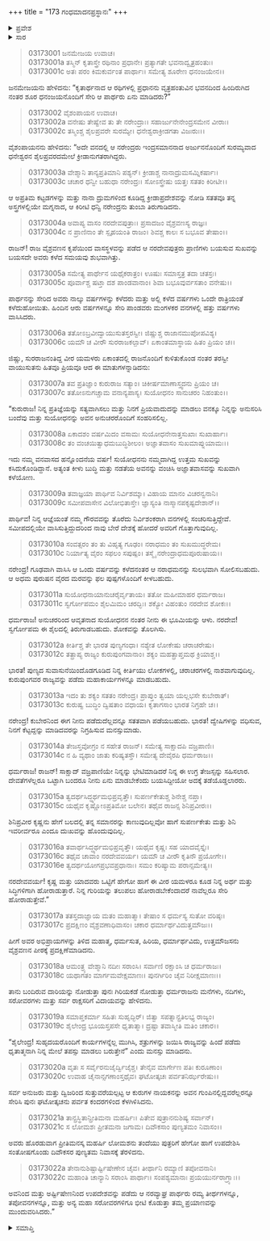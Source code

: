 +++
title = "173 ಗಂಧಮಾದನಪ್ರಸ್ಥಾನಃ"
+++

<details><summary>ಪ್ರವೇಶ</summary>


।।   ಓಂ ಓಂ ನಮೋ ನಾರಾಯಣಾಯ।।   ಶ್ರೀ ವೇದವ್ಯಾಸಾಯ ನಮಃ ।।

ಶ್ರೀ ಕೃಷ್ಣದ್ವೈಪಾಯನ ವೇದವ್ಯಾಸ ವಿರಚಿತ  

**ಶ್ರೀ ಮಹಾಭಾರತ**

**ಆರಣ್ಯಕ ಪರ್ವ**

**ಅಜಗರ ಪರ್ವ**

**ಅಧ್ಯಾಯ 173**

</details>


<details><summary>ಸಾರ</summary>

ವನವಾಸದ ಹತ್ತು ವರ್ಷಗಳು ತುಂಬಲು ಭೀಮನು ಯುಧಿಷ್ಠಿರನಿಗೆ ಯುದ್ಧದ ವಿಷಯವಾಗಿ ಮಾತನಾಡುವುದು (1-16). ಯುಧಿಷ್ಠಿರನು ಗಂಧಮಾದನ ಪರ್ವತದಿಂದ ಇಳಿಯುವುದು (17-22).

</details>


> 03173001 ಜನಮೇಜಯ ಉವಾಚ।  
03173001a ತಸ್ಮಿನ್ ಕೃತಾಸ್ತ್ರೇ ರಥಿನಾಂ ಪ್ರಧಾನೇ।
	ಪ್ರತ್ಯಾಗತೇ ಭವನಾದ್ವೃತ್ರಹಂತುಃ।  
> 03173001c ಅತಃ ಪರಂ ಕಿಮಕುರ್ವಂತ ಪಾರ್ಥಾಃ।
	ಸಮೇತ್ಯ ಶೂರೇಣ ಧನಂಜಯೇನ।।  

ಜನಮೇಜಯನು ಹೇಳಿದನು: “ಕೃತಾರ್ಥನಾದ ಆ ರಥಿಗಳಲ್ಲಿ ಪ್ರಧಾನನು ವೃತ್ರಹಂತುವಿನ ಭವನದಿಂದ ಹಿಂದಿರುಗಿದ ನಂತರ ಶೂರ ಧನಂಜಯನೊಂದಿಗೆ ಸೇರಿ ಆ ಪಾರ್ಥರು ಏನು ಮಾಡಿದರು?”

> 03173002 ವೈಶಂಪಾಯನ ಉವಾಚ।  
03173002a ವನೇಷು ತೇಷ್ವೇವ ತು ತೇ ನರೇಂದ್ರಾಃ।
ಸಹಾರ್ಜುನೇನೇಂದ್ರಸಮೇನ ವೀರಾಃ।  
> 03173002c ತಸ್ಮಿಂಶ್ಚ ಶೈಲಪ್ರವರೇ ಸುರಮ್ಯೇ।
	ಧನೇಶ್ವರಾಕ್ರೀಡಗತಾ ವಿಜಃರುಃ।।  

ವೈಶಂಪಾಯನನು ಹೇಳಿದನು: “ಅದೇ ವನದಲ್ಲಿ ಆ ನರೇಂದ್ರರು ಇಂದ್ರಸಮಾನನಾದ ಅರ್ಜುನನೊಂದಿಗೆ ಸುರಮ್ಯವಾದ ಧನೇಶ್ವರನ ಶೈಲಪ್ರವರದಮೇಲೆ ಕ್ರೀಡಾನುಗತರಾಗಿದ್ದರು.

> 03173003a ವೇಶ್ಮಾನಿ ತಾನ್ಯಪ್ರತಿಮಾನಿ ಪಶ್ಯನ್।
	ಕ್ರೀಡಾಶ್ಚ ನಾನಾದ್ರುಮಸಮ್ನಿಕರ್ಷಾಃ।  
> 03173003c ಚಚಾರ ಧನ್ವೀ ಬಹುಧಾ ನರೇಂದ್ರಃ।
	ಸೋಽಸ್ತ್ರೇಷು ಯತ್ತಃ ಸತತಂ ಕಿರೀಟೀ।।  

ಆ ಅಪ್ರತಿಮ ಕಟ್ಟಡಗಳನ್ನು ಮತ್ತು ನಾನಾ ದ್ರುಮಗಳಿಂದ ಕೂಡಿದ್ದ ಕ್ರೀಡಾಪ್ರದೇಶವನ್ನು ನೋಡಿ ಸತತವೂ ತನ್ನ ಅಸ್ತ್ರಗಳಲ್ಲಿಯೇ ಮಗ್ನನಾದ, ಆ ಕಿರೀಟಿ ಧನ್ವಿ ನರೇಂದ್ರನು ತುಂಬಾ ತಿರುಗಾಡಿದನು.

> 03173004a ಅವಾಪ್ಯ ವಾಸಂ ನರದೇವಪುತ್ರಾಃ।
	ಪ್ರಸಾದಜಂ ವೈಶ್ರವಣಸ್ಯ ರಾಜ್ಞಃ।  
> 03173004c ನ ಪ್ರಾಣಿನಾಂ ತೇ ಸ್ಪೃಹಯಂತಿ ರಾಜಂ।
	ಶಿವಶ್ಚ ಕಾಲಃ ಸ ಬಭೂವ ತೇಷಾಂ।।  

ರಾಜನ್! ರಾಜ ವೈಶ್ರವಣನ ಕೃಪೆಯಿಂದ ವಾಸಸ್ಥಳವನ್ನು ಪಡೆದ ಆ ನರದೇವಪುತ್ರರು ಪ್ರಾಣಿಗಳು ಬಯಸುವ ಸುಖವನ್ನು ಬಯಸದೇ ಅವರು ಕಳೆದ ಸಮಯವು ಶುಭವಾಗಿತ್ತು.

> 03173005a ಸಮೇತ್ಯ ಪಾರ್ಥೇನ ಯಥೈಕರಾತ್ರಂ।
	ಊಷುಃ ಸಮಾಸ್ತತ್ರ ತದಾ ಚತಸ್ರಃ।  
> 03173005c ಪೂರ್ವಾಶ್ಚ ಷಟ್ತಾ ದಶ ಪಾಂಡವಾನಾಂ।
	ಶಿವಾ ಬಭೂವುರ್ವಸತಾಂ ವನೇಷು।।  

ಪಾರ್ಥನನ್ನು ಸೇರಿದ ಅವರು ನಾಲ್ಕು ವರ್ಷಗಳನ್ನು ಕಳೆದರು ಮತ್ತು ಅಲ್ಲಿ ಕಳೆದ ವರ್ಷಗಳು ಒಂದೇ ರಾತ್ರಿಯಂತೆ ಕಳೆದುಹೋಯಿತು. ಹಿಂದಿನ ಆರು ವರ್ಷಗಳನ್ನೂ ಸೇರಿ ಪಾಂಡವರು ಮಂಗಳಕರ ವನಗಳಲ್ಲಿ ಹತ್ತು ವರ್ಷಗಳು ವಾಸಿಸಿದರು.

> 03173006a ತತೋಽಬ್ರವೀದ್ವಾಯುಸುತಸ್ತರಸ್ವೀ।
	ಜಿಷ್ಣುಶ್ಚ ರಾಜಾನಮುಪೋಪವಿಶ್ಯ।  
> 03173006c ಯಮೌ ಚ ವೀರೌ ಸುರರಾಜಕಲ್ಪಾವ್।
	ಏಕಾಂತಮಾಸ್ಥಾಯ ಹಿತಂ ಪ್ರಿಯಂ ಚ।।  

ಜಿಷ್ಣು, ಸುರರಾಜನಂತಿದ್ದ ವೀರ ಯಮಳರು ಏಕಾಂತದಲ್ಲಿ ರಾಜನೊಂದಿಗೆ ಕುಳಿತುಕೊಂಡ ನಂತರ ತರಸ್ವೀ ವಾಯುಸುತನು ಹಿತವೂ ಪ್ರಿಯವೂ ಆದ ಈ ಮಾತುಗಳನ್ನಾಡಿದನು:

> 03173007a ತವ ಪ್ರತಿಜ್ಞಾಂ ಕುರುರಾಜ ಸತ್ಯಾಂ।
	ಚಿಕೀರ್ಷಮಾಣಾಸ್ತ್ವದನು ಪ್ರಿಯಂ ಚ।  
> 03173007c ತತೋಽನುಗಚ್ಚಾಮ ವನಾನ್ಯಪಾಸ್ಯ।
	ಸುಯೋಧನಂ ಸಾನುಚರಂ ನಿಹಂತುಂ।।  

“ಕುರುರಾಜ! ನಿನ್ನ ಪ್ರತಿಜ್ಞೆಯನ್ನು ಸತ್ಯವಾಗಿಸಲು ಮತ್ತು ನಿನಗೆ ಪ್ರಿಯವಾದುದನ್ನು ಮಾಡಲು ವನಕ್ಕೂ ನಿನ್ನನ್ನು ಅನುಸರಿಸಿ ಬಂದೆವು ಮತ್ತು ಸುಯೋಧನನ್ನು ಅವನ ಅನುಚರರೊಂದಿಗೆ ಸಂಹರಿಸಲಿಲ್ಲ.

> 03173008a ಏಕಾದಶಂ ವರ್ಷಮಿದಂ ವಸಾಮಃ
	ಸುಯೋಧನೇನಾತ್ತಸುಖಾಃ ಸುಖಾರ್ಹಾಃ।  
> 03173008c ತಂ ವಂಚಯಿತ್ವಾಧಮಬುದ್ಧಿಶೀಲಂ।
	ಅಜ್ಞಾತವಾಸಂ ಸುಖಮಾಪ್ನುಯಾಮಃ।।  

ಇದು ನಮ್ಮ ವನವಾಸದ ಹನ್ನೊಂದನೆಯ ವರ್ಷ! ಸುಯೋಧನನು ನಮ್ಮದಾಗಿದ್ದ ಉತ್ತಮ ಸುಖವನ್ನು ಕಸಿದುಕೊಂಡಿದ್ದಾನೆ. ಅತ್ಯಂತ ಕೀಳು ಬುದ್ಧಿ ಮತ್ತು ನಡತೆಯ ಅವನನ್ನು ವಂಚಿಸಿ ಅಜ್ಞಾತವಾಸವನ್ನು ಸುಖವಾಗಿ ಕಳೆಯೋಣ.

> 03173009a ತವಾಜ್ಞಯಾ ಪಾರ್ಥಿವ ನಿರ್ವಿಶಮ್ಕಾ।
	ವಿಹಾಯ ಮಾನಂ ವಿಚರನ್ವನಾನಿ।  
> 03173009c ಸಮೀಪವಾಸೇನ ವಿಲೋಭಿತಾಸ್ತೇ।
	ಜ್ಞಾಸ್ಯಂತಿ ನಾಸ್ಮಾನಪಕೃಷ್ಟದೇಶಾನ್।।   

ಪಾರ್ಥಿವ! ನಿನ್ನ ಆಜ್ಞೆಯಂತೆ ನಮ್ಮ ಗೌರವವನ್ನು ತೊರೆದು ನಿರ್ವಿಶಂಕರಾಗಿ ವನಗಳಲ್ಲಿ ಸಂಚರಿಸುತ್ತಿದ್ದೇವೆ. ಸಮೀಪದಲ್ಲಿಯೇ ವಾಸಿಸುತ್ತಿದ್ದುದರಿಂದ ನಾವು ಬೇರೆ ದೇಶಕ್ಕೆ ಹೋದರೆ ಅವರಿಗೆ ಗೊತ್ತಾಗುವುದಿಲ್ಲ.

> 03173010a ಸಂವತ್ಸರಂ ತಂ ತು ವಿಹೃತ್ಯ ಗೂಢಂ।
	ನರಾಧಮಂ ತಂ ಸುಖಮುದ್ಧರೇಮ।  
> 03173010c ನಿರ್ಯಾತ್ಯ ವೈರಂ ಸಫಲಂ ಸಪುಷ್ಪಂ।
	ತಸ್ಮೈ ನರೇಂದ್ರಾಧಮಪೂರುಷಾಯ।।  

ನರೇಂದ್ರ! ಗೂಢವಾಗಿ ವಾಸಿಸಿ ಆ ಒಂದು ವರ್ಷವನ್ನು ಕಳೆದನಂತರ ಆ ನರಾಧಮನನ್ನು ಸುಲಭವಾಗಿ ಸೋಲಿಸಬಹುದು. ಆ ಅಧಮ ಪುರುಷನ ವೈರದ ಮರವನ್ನು ಫಲ ಪುಷ್ಪಗಳೊಂದಿಗೆ ಕೀಳಬಹುದು.

>03173011a ಸುಯೋಧನಾಯಾನುಚರೈರ್ವೃತಾಯ।
ತತೋ ಮಹೀಮಾಹರ ಧರ್ಮರಾಜ।  
> 03173011c ಸ್ವರ್ಗೋಪಮಂ ಶೈಲಮಿಮಂ ಚರದ್ಭಿಃ।
	ಶಕ್ಯೋ ವಿಹಂತುಂ ನರದೇವ ಶೋಕಃ।।  

ಧರ್ಮರಾಜ! ಅನುಚರರಿಂದ ಆವೃತನಾದ ಸುಯೋಧನನ ನಂತರ ನೀನು ಈ ಭೂಮಿಯನ್ನು ಆಳು. ನರದೇವ! ಸ್ವರ್ಗೋಪಮ ಈ ಶೈಲದಲ್ಲಿ ತಿರುಗಾಡಬಹುದು. ಶೋಕವನ್ನು ತೊಲಗಿಸು.

> 03173012a ಕೀರ್ತಿಶ್ಚ ತೇ ಭಾರತ ಪುಣ್ಯಗಂಧಾ।
	ನಶ್ಯೇತ ಲೋಕೇಷು ಚರಾಚರೇಷು।  
> 03173012c ತತ್ಪ್ರಾಪ್ಯ ರಾಜ್ಯಂ ಕುರುಪುಂಗವಾನಾಂ।
	ಶಕ್ಯಂ ಮಹತ್ಪ್ರಾಪ್ತಮಥ ಕ್ರಿಯಾಶ್ಚ।।  

ಭಾರತ! ಪುಣ್ಯದ ಸುವಾಸುನೆಯಿಂದೊಡಗೂಡಿದ ನಿನ್ನ ಕೀರ್ತಿಯು ಲೋಕಗಳಲ್ಲಿ, ಚರಾಚರಗಳಲ್ಲಿ ನಾಶವಾಗುವುದಿಲ್ಲ. ಕುರುಪುಂಗವರ ರಾಜ್ಯವನ್ನು ಪಡೆದು ಮಹಾಕಾರ್ಯಗಳನ್ನೂ ಮಾಡಬಹುದು.

> 03173013a ಇದಂ ತು ಶಕ್ಯಂ ಸತತಂ ನರೇಂದ್ರ।
	ಪ್ರಾಪ್ತುಂ ತ್ವಯಾ ಯಲ್ಲಭಸೇ ಕುಬೇರಾತ್।  
> 03173013c ಕುರುಷ್ವ ಬುದ್ಧಿಂ ದ್ವಿಷತಾಂ ವಧಾಯ।
	ಕೃತಾಗಸಾಂ ಭಾರತ ನಿಗ್ರಹೇ ಚ।।  

ನರೇಂದ್ರ! ಕುಬೇರನಿಂದ ಈಗ ನೀನು ಪಡೆದುದೆಲ್ಲವನ್ನೂ ಸತತವಾಗಿ ಪಡೆಯಬಹುದು. ಭಾರತ! ದ್ವೇಷಿಗಳನ್ನು ವಧಿಸುವ, ನಿನಗೆ ಕೆಟ್ಟದ್ದನ್ನು ಮಾಡಿದವರನ್ನು ನಿಗ್ರಹಿಸುವ ಮನಸ್ಸುಮಾಡು.

> 03173014a ತೇಜಸ್ತವೋಗ್ರಂ ನ ಸಹೇತ ರಾಜನ್।
	ಸಮೇತ್ಯ ಸಾಕ್ಷಾದಪಿ ವಜ್ರಪಾಣಿಃ।  
> 03173014c ನ ಹಿ ವ್ಯಥಾಂ ಜಾತು ಕರಿಷ್ಯತಸ್ತೌ।
	ಸಮೇತ್ಯ ದೇವೈರಪಿ ಧರ್ಮರಾಜ।।   

ಧರ್ಮರಾಜ! ರಾಜನ್! ಸಾಕ್ಷಾದ್ ವಜ್ರಪಾಣಿಯೇ ನಿನ್ನನ್ನು ಭೇಟಿಮಾಡಿದರೆ ನಿನ್ನ ಈ ಉಗ್ರ ತೇಜಸ್ಸನ್ನು ಸಹಿಸಲಾರ. ದೇವತೆಗಳೆಲ್ಲರೂ ಒಟ್ಟಾಗಿ ಬಂದರೂ ನೀನು ಏನು ಮಾಡಬೇಕೆಂದು ಬಯಸಿದ್ದೀಯೋ ಅದಕ್ಕೆ ತಡೆಯೊಡ್ಡಲಾರರು.

> 03173015a ತ್ವದರ್ಥಸಿದ್ಧ್ಯರ್ಥಮಭಿಪ್ರವೃತ್ತೌ।
	ಸುಪರ್ಣಕೇತುಶ್ಚ ಶಿನೇಶ್ಚ ನಪ್ತಾ।  
> 03173015c ಯಥೈವ ಕೃಷ್ಣೋಽಪ್ರತಿಮೋ ಬಲೇನ।
	ತಥೈವ ರಾಜನ್ಸ ಶಿನಿಪ್ರವೀರಃ।।  

ಶಿನಿಪ್ರವೀರ ಕೃಷ್ಣನು ಹೇಗೆ ಬಲದಲ್ಲಿ ತನ್ನ ಸಮಾನರನ್ನು ಕಾಣುವುದಿಲ್ಲವೋ ಹಾಗೆ ಸುಪರ್ಣಕೇತು ಮತ್ತು ಶಿನಿ ಇವರೀರ್ವರೂ ಎಂದೂ ದುಃಖವನ್ನು ಹೊಂದುವುದಿಲ್ಲ.

> 03173016a ತವಾರ್ಥಸಿದ್ಧ್ಯರ್ಥಮಭಿಪ್ರವೃತ್ತೌ।
	ಯಥೈವ ಕೃಷ್ಣಃ ಸಹ ಯಾದವೈಸ್ತೈಃ।  
> 03173016c ತಥೈವ ಚಾವಾಂ ನರದೇವವರ್ಯ।
	ಯಮೌ ಚ ವೀರೌ ಕೃತಿನೌ ಪ್ರಯೋಗೇ।।  
> 03173016e ತ್ವದರ್ಥಯೋಗಪ್ರಭವಪ್ರಧಾನಾಃ।
	ಸಮಂ ಕರಿಷ್ಯಾಮ ಪರಾನ್ಸಮೇತ್ಯ।।  

ನರದೇವವರ್ಯ! ಕೃಷ್ಣ ಮತ್ತು ಯಾದವರು ಒಟ್ಟಿಗೆ ಹೇಗೋ ಹಾಗೆ ಈ ವೀರ ಯಮಳರೂ ಕೂಡ ನಿನ್ನ ಅರ್ಥ ಮತ್ತು ಸಿದ್ಧಿಗಳಿಗಾಗಿ ಹೋರಾಡುತ್ತಾರೆ. ನಿನ್ನ ಗುರಿಯನ್ನು ತಲುಪಲು ಹೋರಾಡಬೇಕೆಂದಾದರೆ ನಾವೆಲ್ಲರೂ ಸೇರಿ ಹೋರಾಡುತ್ತೇವೆ.”

> 03173017a ತತಸ್ತದಾಜ್ಞಾಯ ಮತಂ ಮಹಾತ್ಮಾ।
	ತೇಷಾಂ ಸ ಧರ್ಮಸ್ಯ ಸುತೋ ವರಿಷ್ಠಃ।  
> 03173017c ಪ್ರದಕ್ಷಿಣಂ ವೈಶ್ರವಣಾಧಿವಾಸಂ।
	ಚಕಾರ ಧರ್ಮಾರ್ಥವಿದುತ್ತಮೌಜಃ।।   

ಹೀಗೆ ಅವರ ಅಭಿಪ್ರಾಯಗಳನ್ನು ತಿಳಿದ ಮಹಾತ್ಮ, ಧರ್ಮಸುತ, ಹಿರಿಯ, ಧರ್ಮಾರ್ಥವಿದು, ಉತ್ತಮೌಜಸನು ವೈಶ್ರವಣನ ಪೀಠಕ್ಕೆ ಪ್ರದಕ್ಷಿಣೆಮಾಡಿದನು.

> 03173018a ಆಮಂತ್ರ್ಯ ವೇಶ್ಮಾನಿ ನದೀಃ ಸರಾಂಸಿ।
	ಸರ್ವಾಣಿ ರಕ್ಷಾಂಸಿ ಚ ಧರ್ಮರಾಜಃ।  
> 03173018c ಯಥಾಗತಂ ಮಾರ್ಗಮವೇಕ್ಷಮಾಣಃ।
	ಪುನರ್ಗಿರಿಂ ಚೈವ ನಿರೀಕ್ಷಮಾಣಃ।।  

ತಾನು ಬಂದಿರುವ ದಾರಿಯನ್ನು ನೋಡುತ್ತಾ ಪುನಃ ಗಿರಿಯಕಡೆ ನೋಡುತ್ತಾ ಧರ್ಮರಾಜನು ಮನೆಗಳು, ನದಿಗಳು, ಸರೋವರಗಳು ಮತ್ತು ಸರ್ವ ರಾಕ್ಷಸರಿಗೆ ವಿದಾಯವನ್ನು ಹೇಳಿದನು.

> 03173019a ಸಮಾಪ್ತಕರ್ಮಾ ಸಹಿತಃ ಸುಹೃದ್ಭಿರ್।
	ಜಿತ್ವಾ ಸಪತ್ನಾನ್ಪ್ರತಿಲಭ್ಯ ರಾಜ್ಯಂ।  
> 03173019c ಶೈಲೇಂದ್ರ ಭೂಯಸ್ತಪಸೇ ಧೃತಾತ್ಮಾ।
	ದ್ರಷ್ಟಾ ತವಾಸ್ಮೀತಿ ಮತಿಂ ಚಕಾರ।।  

“ಶೈಲೇಂದ್ರ! ಸುಹೃದಯರೊಂದಿಗೆ ಕಾರ್ಯಗಳನ್ನೆಲ್ಲ ಮುಗಿಸಿ, ಶತ್ರುಗಳನ್ನು ಜಯಿಸಿ ರಾಜ್ಯವನ್ನು ಹಿಂದೆ ಪಡೆದು ಧೃತಾತ್ಮನಾಗಿ ನಿನ್ನ ಮೇಲೆ ತಪಸ್ಸು ಮಾಡಲು ಬರುತ್ತೇನೆ” ಎಂದು ಮನಸ್ಸು ಮಾಡಿದನು.

> 03173020a ವೃತಃ ಸ ಸರ್ವೈರನುಜೈರ್ದ್ವಿಜೈಶ್ಚ।
	ತೇನೈವ ಮಾರ್ಗೇಣ ಪತಿಃ ಕುರೂಣಾಂ।  
> 03173020c ಉವಾಹ ಚೈನಾನ್ಸಗಣಾಂಸ್ತಥೈವ।
	ಘಟೋತ್ಕಚಃ ಪರ್ವತನಿರ್ಝರೇಷು।।   

ಸರ್ವ ಅನುಜರು ಮತ್ತು ದ್ವಿಜರಿಂದ ಸುತ್ತುವರೆಯಲ್ಪಟ್ಟ ಆ ಕುರುಗಳ ನಾಯಕನನ್ನು ಅವನ ಗುಂಪಿನಲ್ಲಿದ್ದವರೆಲ್ಲರನ್ನೂ ಸೇರಿಸಿ ಪುನಃ ಘಟೋತ್ಕಚನು ಪರ್ವತ ಕಂದರಗಳಿಂದ ಕೆಳಗಿಳಿಸಿದನು.

> 03173021a ತಾನ್ಪ್ರಸ್ಥಿತಾನ್ಪ್ರೀತಿಮನಾ ಮಹರ್ಷಿಃ।
	ಪಿತೇವ ಪುತ್ರಾನನುಶಿಷ್ಯ ಸರ್ವಾನ್।  
> 03173021c ಸ ಲೋಮಶಃ ಪ್ರೀತಮನಾ ಜಗಾಮ।
	ದಿವೌಕಸಾಂ ಪುಣ್ಯತಮಂ ನಿವಾಸಂ।।  

ಅವರು ಹೊರಡುವಾಗ ಪ್ರೀತಿಮನಸ್ಕ ಮಹರ್ಷಿ ಲೋಮಶನು ತಂದೆಯು ಪುತ್ರರಿಗೆ ಹೇಗೋ ಹಾಗೆ ಉಪದೇಶಿಸಿ ಸಂತೋಷಗೊಂಡು ದಿವೌಕಸರ ಪುಣ್ಯತಮ ನಿವಾಸಕ್ಕೆ ತೆರಳಿದನು.

> 03173022a ತೇನಾನುಶಿಷ್ಟಾರ್ಷ್ಟಿಷೇಣೇನ ಚೈವ।
	ತೀರ್ಥಾನಿ ರಮ್ಯಾಣಿ ತಪೋವನಾನಿ।  
> 03173022c ಮಹಾಂತಿ ಚಾನ್ಯಾನಿ ಸರಾಂಸಿ ಪಾರ್ಥಾಃ।
	ಸಂಪಶ್ಯಮಾನಾಃ ಪ್ರಯಯುರ್ನರಾಗ್ರ್ಯಾಃ।।  

ಅವನಿಂದ ಮತ್ತು ಅರ್ಷ್ಟಿಷೇಣನಿಂದ ಉಪದೇಶವನ್ನು ಪಡೆದು ಆ ನರವ್ಯಾಘ್ರ ಪಾರ್ಥರು ರಮ್ಯ ತೀರ್ಥಗಳನ್ನೂ, ತಪೋವನಗಳನ್ನೂ, ಮತ್ತು ಅನ್ಯ ಮಹಾ ಸರೋವರಗಳಿಗೂ ಭೀಟಿ ಕೊಡುತ್ತಾ ತಮ್ಮ ಪ್ರಯಾಣವನ್ನು ಮುಂದುವರಿಸಿದರು.”

<details><summary>ಸಮಾಪ್ತಿ</summary>


ಇತಿ ಶ್ರೀ ಮಹಾಭಾರತೇ ಆರಣ್ಯಕಪರ್ವಣಿ ಅಜಗರಪರ್ವಣಿ ಗಂಧಮಾದನಪ್ರಸ್ಥಾನೇ ತ್ರಿಸಪ್ತತ್ಯಧಿಕಶತತಮೋಽಧ್ಯಾಯ:।  
ಇದು ಮಹಾಭಾರತದ ಆರಣ್ಯಕಪರ್ವದಲ್ಲಿ ಅಜಗರಪರ್ವದಲ್ಲಿ ಗಂಧಮಾದನಪ್ರಸ್ಥಾನದಲ್ಲಿ ನೂರಾಎಪ್ಪತ್ಮೂರನೆಯ ಅಧ್ಯಾಯವು.


</details>
